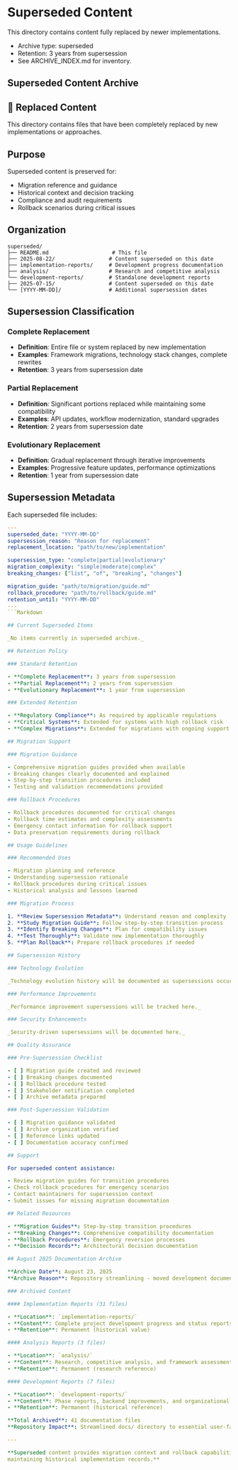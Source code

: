 # Superseded Content

This directory contains content fully replaced by newer implementations.

- Archive type: superseded
- Retention: 3 years from supersession
- See ARCHIVE_INDEX.md for inventory.

## Superseded Content Archive

## 🔄 Replaced Content

This directory contains files that have been completely replaced by new implementations or approaches.

## Purpose

Superseded content is preserved for:

- Migration reference and guidance
- Historical context and decision tracking
- Compliance and audit requirements
- Rollback scenarios during critical issues

## Organization

```text
superseded/
├── README.md                    # This file
├── 2025-08-22/                 # Content superseded on this date
├── implementation-reports/     # Development progress documentation
├── analysis/                   # Research and competitive analysis
└── development-reports/        # Standalone development reports
├── 2025-07-15/                 # Content superseded on this date
└── [YYYY-MM-DD]/               # Additional supersession dates
```

## Supersession Classification

### Complete Replacement

- **Definition**: Entire file or system replaced by new implementation
- **Examples**: Framework migrations, technology stack changes, complete rewrites
- **Retention**: 3 years from supersession date

### Partial Replacement

- **Definition**: Significant portions replaced while maintaining some compatibility
- **Examples**: API updates, workflow modernization, standard upgrades
- **Retention**: 2 years from supersession date

### Evolutionary Replacement

- **Definition**: Gradual replacement through iterative improvements
- **Examples**: Progressive feature updates, performance optimizations
- **Retention**: 1 year from supersession date

## Supersession Metadata

Each superseded file includes:

```YAML
---
superseded_date: "YYYY-MM-DD"
supersession_reason: "Reason for replacement"
replacement_location: "path/to/new/implementation"

supersession_type: "complete|partial|evolutionary"
migration_complexity: "simple|moderate|complex"
breaking_changes: ["list", "of", "breaking", "changes"]

migration_guide: "path/to/migration/guide.md"
rollback_procedure: "path/to/rollback/guide.md"
retention_until: "YYYY-MM-DD"
---
```Markdown

## Current Superseded Items

_No items currently in superseded archive._

## Retention Policy

### Standard Retention

- **Complete Replacement**: 3 years from supersession
- **Partial Replacement**: 2 years from supersession
- **Evolutionary Replacement**: 1 year from supersession

### Extended Retention

- **Regulatory Compliance**: As required by applicable regulations
- **Critical Systems**: Extended for systems with high rollback risk
- **Complex Migrations**: Extended for migrations with ongoing support needs

## Migration Support

### Migration Guidance

- Comprehensive migration guides provided when available
- Breaking changes clearly documented and explained
- Step-by-step transition procedures included
- Testing and validation recommendations provided

### Rollback Procedures

- Rollback procedures documented for critical changes
- Rollback time estimates and complexity assessments
- Emergency contact information for rollback support
- Data preservation requirements during rollback

## Usage Guidelines

### Recommended Uses

- Migration planning and reference
- Understanding supersession rationale
- Rollback procedures during critical issues
- Historical analysis and lessons learned

### Migration Process

1. **Review Supersession Metadata**: Understand reason and complexity
2. **Study Migration Guide**: Follow step-by-step transition process
3. **Identify Breaking Changes**: Plan for compatibility issues
4. **Test Thoroughly**: Validate new implementation thoroughly
5. **Plan Rollback**: Prepare rollback procedures if needed

## Supersession History

### Technology Evolution

_Technology evolution history will be documented as supersessions occur._

### Performance Improvements

_Performance improvement supersessions will be tracked here._

### Security Enhancements

_Security-driven supersessions will be documented here._

## Quality Assurance

### Pre-Supersession Checklist

- [ ] Migration guide created and reviewed
- [ ] Breaking changes documented
- [ ] Rollback procedure tested
- [ ] Stakeholder notification completed
- [ ] Archive metadata prepared

### Post-Supersession Validation

- [ ] Migration guidance validated
- [ ] Archive organization verified
- [ ] Reference links updated
- [ ] Documentation accuracy confirmed

## Support

For superseded content assistance:

- Review migration guides for transition procedures
- Check rollback procedures for emergency scenarios
- Contact maintainers for supersession context
- Submit issues for missing migration documentation

## Related Resources

- **Migration Guides**: Step-by-step transition procedures
- **Breaking Changes**: Comprehensive compatibility documentation
- **Rollback Procedures**: Emergency reversion processes
- **Decision Records**: Architectural decision documentation

## August 2025 Documentation Archive

**Archive Date**: August 23, 2025
**Archive Reason**: Repository streamlining - moved development documentation to archive

### Archived Content

#### Implementation Reports (31 files)

- **Location**: `implementation-reports/`
- **Content**: Complete project development progress and status reports
- **Retention**: Permanent (historical value)

#### Analysis Reports (3 files)

- **Location**: `analysis/`
- **Content**: Research, competitive analysis, and framework assessments
- **Retention**: Permanent (research reference)

#### Development Reports (7 files)

- **Location**: `development-reports/`
- **Content**: Phase reports, backend improvements, and organizational docs
- **Retention**: Permanent (historical reference)

**Total Archived**: 41 documentation files
**Repository Impact**: Streamlined docs/ directory to essential user-facing documentation only

---

**Superseded content provides migration context and rollback capabilities while
maintaining historical implementation records.**
